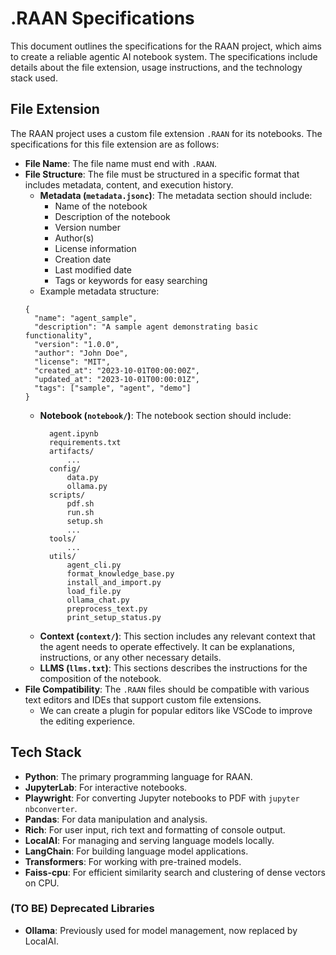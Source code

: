 # .RAAN Specifications

This document outlines the specifications for the RAAN project, which aims to create a reliable agentic AI notebook system. The specifications include details about the file extension, usage instructions, and the technology stack used.

## File Extension

The RAAN project uses a custom file extension `.RAAN` for its notebooks. The specifications for this file extension are as follows:

- **File Name**: The file name must end with `.RAAN`.
- **File Structure**: The file must be structured in a specific format that includes metadata, content, and execution history.
  - **Metadata (`metadata.jsonc`)**: The metadata section should include:
    - Name of the notebook
    - Description of the notebook
    - Version number
    - Author(s)
    - License information
    - Creation date
    - Last modified date
    - Tags or keywords for easy searching
  - Example metadata structure:
  ```jsonc
  {
    "name": "agent_sample",
    "description": "A sample agent demonstrating basic functionality",
    "version": "1.0.0",
    "author": "John Doe",
    "license": "MIT",
    "created_at": "2023-10-01T00:00:00Z",
    "updated_at": "2023-10-01T00:00:01Z",
    "tags": ["sample", "agent", "demo"]
  }
  ```
  - **Notebook (`notebook/`)**: The notebook section should include:
    ```
      agent.ipynb
      requirements.txt
      artifacts/
          ...
      config/
          data.py
          ollama.py
      scripts/
          pdf.sh
          run.sh
          setup.sh
          ...
      tools/
          ...
      utils/
          agent_cli.py
          format_knowledge_base.py
          install_and_import.py
          load_file.py
          ollama_chat.py
          preprocess_text.py
          print_setup_status.py
    ```
  - **Context (`context/`)**: This section includes any relevant context that the agent needs to operate effectively. It can be explanations, instructions, or any other necessary details.
  - **LLMS (`llms.txt`)**: This sections describes the instructions for the composition of the notebook.
- **File Compatibility**: The `.RAAN` files should be compatible with various text editors and IDEs that support custom file extensions.
    - We can create a plugin for popular editors like VSCode to improve the editing experience.

## Tech Stack

- **Python**: The primary programming language for RAAN.
- **JupyterLab**: For interactive notebooks.
- **Playwright**: For converting Jupyter notebooks to PDF with `jupyter nbconverter`.
- **Pandas**: For data manipulation and analysis.
- **Rich**: For user input, rich text and formatting of console output.
- **LocalAI**: For managing and serving language models locally.
- **LangChain**: For building language model applications.
- **Transformers**: For working with pre-trained models.
- **Faiss-cpu**: For efficient similarity search and clustering of dense vectors on CPU.

### (TO BE) Deprecated Libraries

- **Ollama**: Previously used for model management, now replaced by LocalAI.

